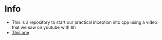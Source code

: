 # Info
- This is a repository to start our practical inception into cpp using a video that we saw on youtube with 6h
- [This one](https://www.youtube.com/watch?v=-TkoO8Z07hI)